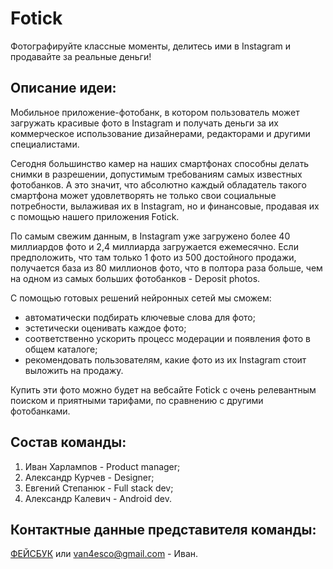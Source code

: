 Fotick 
=======
Фотографируйте классные моменты, делитесь ими в Instagram и продавайте за реальные деньги!

Описание идеи:
--
Мобильное приложение-фотобанк, в котором пользователь может загружать красивые фото в Instagram и получать деньги 
за их коммерческое использование дизайнерами, редакторами и другими специалистами.

Сегодня большинство камер на наших смартфонах способны делать снимки в разрешении, допустимым требованиям самых
известных фотобанков. А это значит, что абсолютно каждый обладатель такого смартфона может удовлетворять не только свои 
социальные потребности, вылаживая их в Instagram, но и финансовые, продавая их с помощью нашего приложения Fotick.

По самым свежим данным, в Instagram уже загружено более 40 миллиардов фото и 2,4 миллиарда загружается ежемесячно. 
Если предположить, что там только 1 фото из 500 достойного продажи, получается база из 80 миллионов фото, что в 
полтора раза больше, чем на одном из самых больших фотобанков - Deposit photos.

С помощью готовых решений нейронных сетей мы сможем:
* автоматически подбирать ключевые слова для фото;
* эстетически оценивать каждое фото; 
* соответственно ускорить процесс модерации и появления фото в общем каталоге;
* рекомендовать пользователям, какие фото из их Instagram стоит выложить на продажу.

Купить эти фото можно будет на вебсайте Fotick с очень релевантным поиском и приятными тарифами, по сравнению с 
другими фотобанками.

Состав команды:
--
1. Иван Харлампов - Product manager;
2. Александр Курчев - Designer;
3. Евгений Степанюк - Full stack dev;
4. Александр Калевич - Android dev.

Контактные данные представителя команды:
--
[ФЕЙСБУК](https://www.facebook.com/van4esco) или van4esco@gmail.com - Иван.
